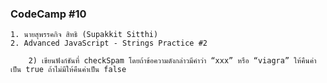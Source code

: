 ### CodeCamp #10
    1. นายสุพรรคกิจ สิทธิ (Supakkit Sitthi)
    2. Advanced JavaScript - Strings Practice #2

        2) เขียนฟังก์ชันที่ checkSpam โดยถ้าข้อความดังกล่าวมีคำว่า “xxx” หรือ “viagra” ให้คืนค่าเป็น true ถ้าไม่มีให้คืนค่าเป็น false